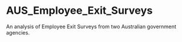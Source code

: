 # AUS_Employee_Exit_Surveys
An analysis of Employee Exit Surveys from two Australian government agencies.
